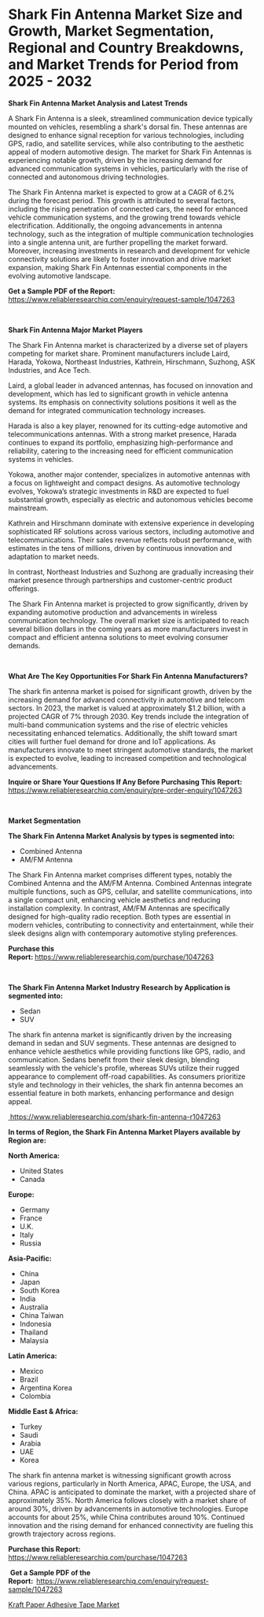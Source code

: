 <p><h1>Shark Fin Antenna Market Size and Growth, Market Segmentation, Regional and Country Breakdowns, and Market Trends for Period from 2025 -  2032</h1></p><p><strong>Shark Fin Antenna Market Analysis and Latest Trends</strong></p>
<p><p>A Shark Fin Antenna is a sleek, streamlined communication device typically mounted on vehicles, resembling a shark's dorsal fin. These antennas are designed to enhance signal reception for various technologies, including GPS, radio, and satellite services, while also contributing to the aesthetic appeal of modern automotive design. The market for Shark Fin Antennas is experiencing notable growth, driven by the increasing demand for advanced communication systems in vehicles, particularly with the rise of connected and autonomous driving technologies.</p><p>The Shark Fin Antenna market is expected to grow at a CAGR of 6.2% during the forecast period. This growth is attributed to several factors, including the rising penetration of connected cars, the need for enhanced vehicle communication systems, and the growing trend towards vehicle electrification. Additionally, the ongoing advancements in antenna technology, such as the integration of multiple communication technologies into a single antenna unit, are further propelling the market forward. Moreover, increasing investments in research and development for vehicle connectivity solutions are likely to foster innovation and drive market expansion, making Shark Fin Antennas essential components in the evolving automotive landscape.</p></p>
<p><strong>Get a Sample PDF of the Report:&nbsp;</strong> <a href="https://www.reliableresearchiq.com/enquiry/request-sample/1047263?utm_campaign=2780&utm_medium=2&utm_source=Github&utm_content=ia&utm_term=22032025&utm_id=shark-fin-antenna">https://www.reliableresearchiq.com/enquiry/request-sample/1047263</a></p>
<p>&nbsp;</p>
<p><strong>Shark Fin Antenna Major Market Players</strong></p>
<p><p>The Shark Fin Antenna market is characterized by a diverse set of players competing for market share. Prominent manufacturers include Laird, Harada, Yokowa, Northeast Industries, Kathrein, Hirschmann, Suzhong, ASK Industries, and Ace Tech.</p><p>Laird, a global leader in advanced antennas, has focused on innovation and development, which has led to significant growth in vehicle antenna systems. Its emphasis on connectivity solutions positions it well as the demand for integrated communication technology increases.</p><p>Harada is also a key player, renowned for its cutting-edge automotive and telecommunications antennas. With a strong market presence, Harada continues to expand its portfolio, emphasizing high-performance and reliability, catering to the increasing need for efficient communication systems in vehicles.</p><p>Yokowa, another major contender, specializes in automotive antennas with a focus on lightweight and compact designs. As automotive technology evolves, Yokowa’s strategic investments in R&D are expected to fuel substantial growth, especially as electric and autonomous vehicles become mainstream.</p><p>Kathrein and Hirschmann dominate with extensive experience in developing sophisticated RF solutions across various sectors, including automotive and telecommunications. Their sales revenue reflects robust performance, with estimates in the tens of millions, driven by continuous innovation and adaptation to market needs.</p><p>In contrast, Northeast Industries and Suzhong are gradually increasing their market presence through partnerships and customer-centric product offerings. </p><p>The Shark Fin Antenna market is projected to grow significantly, driven by expanding automotive production and advancements in wireless communication technology. The overall market size is anticipated to reach several billion dollars in the coming years as more manufacturers invest in compact and efficient antenna solutions to meet evolving consumer demands.</p></p>
<p>&nbsp;</p>
<p><strong>What Are The Key Opportunities For Shark Fin Antenna Manufacturers?</strong></p>
<p><p>The shark fin antenna market is poised for significant growth, driven by the increasing demand for advanced connectivity in automotive and telecom sectors. In 2023, the market is valued at approximately $1.2 billion, with a projected CAGR of 7% through 2030. Key trends include the integration of multi-band communication systems and the rise of electric vehicles necessitating enhanced telematics. Additionally, the shift toward smart cities will further fuel demand for drone and IoT applications. As manufacturers innovate to meet stringent automotive standards, the market is expected to evolve, leading to increased competition and technological advancements.</p></p>
<p><strong>Inquire or Share Your Questions If Any Before Purchasing This Report:</strong> <a href="https://www.reliableresearchiq.com/enquiry/pre-order-enquiry/1047263?utm_campaign=2780&utm_medium=2&utm_source=Github&utm_content=ia&utm_term=22032025&utm_id=shark-fin-antenna">https://www.reliableresearchiq.com/enquiry/pre-order-enquiry/1047263</a></p>
<p>&nbsp;</p>
<p><strong>Market Segmentation</strong></p>
<p><strong>The Shark Fin Antenna Market Analysis by types is segmented into:</strong></p>
<p><ul><li>Combined Antenna</li><li>AM/FM Antenna</li></ul></p>
<p><p>The Shark Fin Antenna market comprises different types, notably the Combined Antenna and the AM/FM Antenna. Combined Antennas integrate multiple functions, such as GPS, cellular, and satellite communications, into a single compact unit, enhancing vehicle aesthetics and reducing installation complexity. In contrast, AM/FM Antennas are specifically designed for high-quality radio reception. Both types are essential in modern vehicles, contributing to connectivity and entertainment, while their sleek designs align with contemporary automotive styling preferences.</p></p>
<p><strong>Purchase this Report:&nbsp;</strong><a href="https://www.reliableresearchiq.com/purchase/1047263?utm_campaign=2780&utm_medium=2&utm_source=Github&utm_content=ia&utm_term=22032025&utm_id=shark-fin-antenna">https://www.reliableresearchiq.com/purchase/1047263</a></p>
<p>&nbsp;</p>
<p><strong>The Shark Fin Antenna Market Industry Research by Application is segmented into:</strong></p>
<p><ul><li>Sedan</li><li>SUV</li></ul></p>
<p><p>The shark fin antenna market is significantly driven by the increasing demand in sedan and SUV segments. These antennas are designed to enhance vehicle aesthetics while providing functions like GPS, radio, and communication. Sedans benefit from their sleek design, blending seamlessly with the vehicle's profile, whereas SUVs utilize their rugged appearance to complement off-road capabilities. As consumers prioritize style and technology in their vehicles, the shark fin antenna becomes an essential feature in both markets, enhancing performance and design appeal.</p></p>
<p><a href="https://www.reliableresearchiq.com/shark-fin-antenna-r1047263?utm_campaign=2780&utm_medium=2&utm_source=Github&utm_content=ia&utm_term=22032025&utm_id=shark-fin-antenna">&nbsp;https://www.reliableresearchiq.com/shark-fin-antenna-r1047263</a></p>
<p><strong>In terms of Region, the Shark Fin Antenna Market Players available by Region are:</strong></p>
<p>
    <p> <strong> North America: </strong>
        <ul>
            <li>United States</li>
            <li>Canada</li>
        </ul>
        </p> 
    <p> <strong> Europe: </strong>
        <ul>
            <li>Germany</li>
            <li>France</li>
            <li>U.K.</li>
            <li>Italy</li>
            <li>Russia</li>
        </ul>
        </p> 
    <p> <strong> Asia-Pacific: </strong>
        <ul>
            <li>China</li>
            <li>Japan</li>
            <li>South Korea</li>
            <li>India</li>
            <li>Australia</li>
            <li>China Taiwan</li>
            <li>Indonesia</li>
            <li>Thailand</li>
            <li>Malaysia</li>
        </ul>
        </p> 
    <p> <strong> Latin America: </strong>
        <ul>
            <li>Mexico</li>
            <li>Brazil</li>
            <li>Argentina Korea</li>
            <li>Colombia</li>
        </ul>
        </p> 
    <p> <strong> Middle East & Africa: </strong>
        <ul>
            <li>Turkey</li>
            <li>Saudi</li>
            <li>Arabia</li>
            <li>UAE</li>
            <li>Korea</li>
        </ul>
    </p>
    </p>
<p><p>The shark fin antenna market is witnessing significant growth across various regions, particularly in North America, APAC, Europe, the USA, and China. APAC is anticipated to dominate the market, with a projected share of approximately 35%. North America follows closely with a market share of around 30%, driven by advancements in automotive technologies. Europe accounts for about 25%, while China contributes around 10%. Continued innovation and the rising demand for enhanced connectivity are fueling this growth trajectory across regions.</p></p>
<p><strong>Purchase this Report: </strong><a href="https://www.reliableresearchiq.com/purchase/1047263?utm_campaign=2780&utm_medium=2&utm_source=Github&utm_content=ia&utm_term=22032025&utm_id=shark-fin-antenna">https://www.reliableresearchiq.com/purchase/1047263</a></p>
<p>&nbsp;<strong>Get a Sample PDF of the Report:&nbsp;&nbsp;</strong><a href="https://www.reliableresearchiq.com/enquiry/request-sample/1047263?utm_campaign=2780&utm_medium=2&utm_source=Github&utm_content=ia&utm_term=22032025&utm_id=shark-fin-antenna">https://www.reliableresearchiq.com/enquiry/request-sample/1047263</a></p>
<p><strong></strong></p>
<p><p><a href="https://github.com/memorirummy/Market-Research-Report-List-1/blob/main/kraft-paper-adhesive-tape-market.md?utm_campaign=2780&utm_medium=2&utm_source=Github&utm_content=ia&utm_term=22032025&utm_id=shark-fin-antenna">Kraft Paper Adhesive Tape Market</a></p></p>